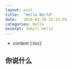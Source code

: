```yaml
---
layout: post
title:  "Hello World"
date:   2016-03-30 22:14:54
categories: Hello
excerpt: Jekyll Hello
---
```


* content
{:toc}


## 你说什么
